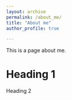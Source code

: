 ```yaml
---
layout: archive
permalink: /about_me/
title: "About me"
author_profile: true

---
```

This is a page about me.

Heading 1
======

Heading 2
